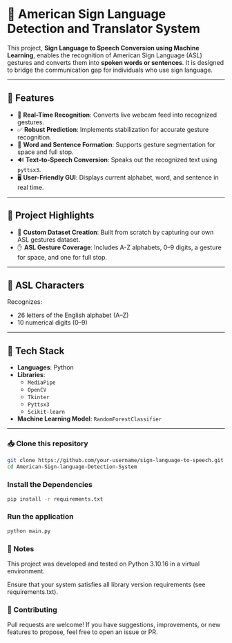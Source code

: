 # 🧠 American Sign Language Detection and Translator System

This project, **Sign Language to Speech Conversion using Machine Learning**, enables the recognition of American Sign Language (ASL) gestures and converts them into **spoken words or sentences**. It is designed to bridge the communication gap for individuals who use sign language.

---

## 🎯 Features

- 🔴 **Real-Time Recognition**: Converts live webcam feed into recognized gestures.
- ✅ **Robust Prediction**: Implements stabilization for accurate gesture recognition.
- 🧩 **Word and Sentence Formation**: Supports gesture segmentation for space and full stop.
- 🔊 **Text-to-Speech Conversion**: Speaks out the recognized text using `pyttsx3`.
- 🖥️ **User-Friendly GUI**: Displays current alphabet, word, and sentence in real time.

---

## 🌟 Project Highlights

- 📸 **Custom Dataset Creation**: Built from scratch by capturing our own ASL gestures dataset.
- ✋ **ASL Gesture Coverage**: Includes A-Z alphabets, 0–9 digits, a gesture for space, and one for full stop.

---

## 🧠 ASL Characters

Recognizes:
- 26 letters of the English alphabet (A–Z)
- 10 numerical digits (0–9)

---

## 🔧 Tech Stack

- **Languages**: Python
- **Libraries**:
  - `MediaPipe`
  - `OpenCV`
  - `Tkinter`
  - `Pyttsx3`
  - `Scikit-learn`
- **Machine Learning Model**: `RandomForestClassifier`

---

### 📥 Clone this repository

```bash
git clone https://github.com/your-username/sign-language-to-speech.git
cd American-Sign-language-Detection-System
```
### Install the Dependencies

```bash
pip install -r requirements.txt
```

### Run the application
```bash
python main.py
```

### 📌 Notes
This project was developed and tested on Python 3.10.16 in a virtual environment.

Ensure that your system satisfies all library version requirements (see requirements.txt).

### 🤝 Contributing
Pull requests are welcome! If you have suggestions, improvements, or new features to propose, feel free to open an issue or PR.




